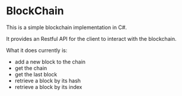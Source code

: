 # BlockChain
This is a simple blockchain implementation in C#.

It provides an Restful API for the client to interact with the blockchain.

What it does currently is:
- add a new block to the chain
- get the chain
- get the last block
- retrieve a block by its hash
- retrieve a block by its index

